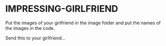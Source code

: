 # IMPRESSING-GIRLFRIEND

Put the images of your girlfriend in the image folder and put the names of the images in the code.

Send this to your girlfriend...
